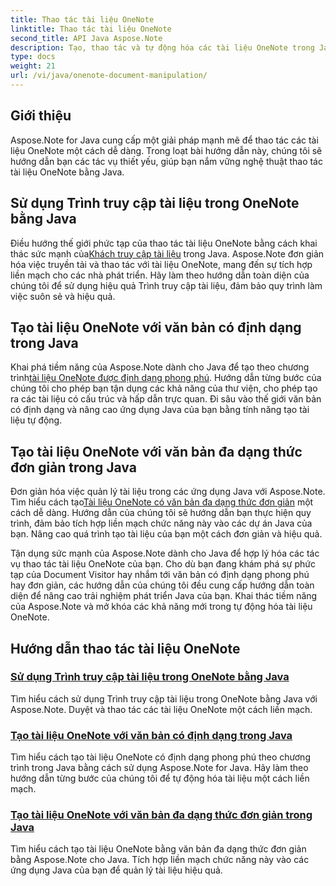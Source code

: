 ```yaml
---
title: Thao tác tài liệu OneNote
linktitle: Thao tác tài liệu OneNote
second_title: API Java Aspose.Note
description: Tạo, thao tác và tự động hóa các tài liệu OneNote trong Java bằng Aspose.Note. Hướng dẫn từng bước về Trình truy cập tài liệu, văn bản có định dạng và tạo văn bản có định dạng.
type: docs
weight: 21
url: /vi/java/onenote-document-manipulation/
---
```


## Giới thiệu

Aspose.Note for Java cung cấp một giải pháp mạnh mẽ để thao tác các tài liệu OneNote một cách dễ dàng. Trong loạt bài hướng dẫn này, chúng tôi sẽ hướng dẫn bạn các tác vụ thiết yếu, giúp bạn nắm vững nghệ thuật thao tác tài liệu OneNote bằng Java.

## Sử dụng Trình truy cập tài liệu trong OneNote bằng Java
 Điều hướng thế giới phức tạp của thao tác tài liệu OneNote bằng cách khai thác sức mạnh của[Khách truy cập tài liệu](./using-document-visitor/) trong Java. Aspose.Note đơn giản hóa việc truyền tải và thao tác với tài liệu OneNote, mang đến sự tích hợp liền mạch cho các nhà phát triển. Hãy làm theo hướng dẫn toàn diện của chúng tôi để sử dụng hiệu quả Trình truy cập tài liệu, đảm bảo quy trình làm việc suôn sẻ và hiệu quả. 

## Tạo tài liệu OneNote với văn bản có định dạng trong Java
 Khai phá tiềm năng của Aspose.Note dành cho Java để tạo theo chương trình[tài liệu OneNote được định dạng phong phú](./create-onenote-document-formatted-rich-text/). Hướng dẫn từng bước của chúng tôi cho phép bạn tận dụng các khả năng của thư viện, cho phép tạo ra các tài liệu có cấu trúc và hấp dẫn trực quan. Đi sâu vào thế giới văn bản có định dạng và nâng cao ứng dụng Java của bạn bằng tính năng tạo tài liệu tự động.

## Tạo tài liệu OneNote với văn bản đa dạng thức đơn giản trong Java
 Đơn giản hóa việc quản lý tài liệu trong các ứng dụng Java với Aspose.Note. Tìm hiểu cách tạo[Tài liệu OneNote có văn bản đa dạng thức đơn giản](./create-onenote-document-simple-rich-text/) một cách dễ dàng. Hướng dẫn của chúng tôi sẽ hướng dẫn bạn thực hiện quy trình, đảm bảo tích hợp liền mạch chức năng này vào các dự án Java của bạn. Nâng cao quá trình tạo tài liệu của bạn một cách đơn giản và hiệu quả. 

Tận dụng sức mạnh của Aspose.Note dành cho Java để hợp lý hóa các tác vụ thao tác tài liệu OneNote của bạn. Cho dù bạn đang khám phá sự phức tạp của Document Visitor hay nhắm tới văn bản có định dạng phong phú hay đơn giản, các hướng dẫn của chúng tôi đều cung cấp hướng dẫn toàn diện để nâng cao trải nghiệm phát triển Java của bạn. Khai thác tiềm năng của Aspose.Note và mở khóa các khả năng mới trong tự động hóa tài liệu OneNote.
## Hướng dẫn thao tác tài liệu OneNote
### [Sử dụng Trình truy cập tài liệu trong OneNote bằng Java](./using-document-visitor/)
Tìm hiểu cách sử dụng Trình truy cập tài liệu trong OneNote bằng Java với Aspose.Note. Duyệt và thao tác các tài liệu OneNote một cách liền mạch.
### [Tạo tài liệu OneNote với văn bản có định dạng trong Java](./create-onenote-document-formatted-rich-text/)
Tìm hiểu cách tạo tài liệu OneNote có định dạng phong phú theo chương trình trong Java bằng cách sử dụng Aspose.Note for Java. Hãy làm theo hướng dẫn từng bước của chúng tôi để tự động hóa tài liệu một cách liền mạch.
### [Tạo tài liệu OneNote với văn bản đa dạng thức đơn giản trong Java](./create-onenote-document-simple-rich-text/)
Tìm hiểu cách tạo tài liệu OneNote bằng văn bản đa dạng thức đơn giản bằng Aspose.Note cho Java. Tích hợp liền mạch chức năng này vào các ứng dụng Java của bạn để quản lý tài liệu hiệu quả.